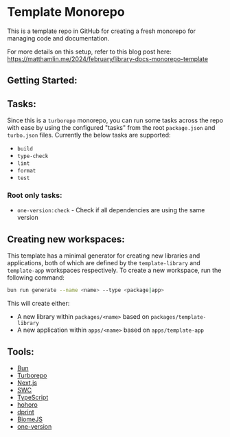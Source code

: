 # Template Monorepo

This is a template repo in GitHub for creating a fresh monorepo for managing code and documentation.

For more details on this setup, refer to this blog post here: https://matthamlin.me/2024/february/library-docs-monorepo-template

## Getting Started:

## Tasks:

Since this is a `turborepo` monorepo, you can run some tasks across the repo with ease by using the configured "tasks" from the root `package.json` and `turbo.json` files. Currently the below tasks are supported:

- `build`
- `type-check`
- `lint`
- `format`
- `test`

### Root only tasks:

- `one-version:check` - Check if all dependencies are using the same version

## Creating new workspaces:

This template has a minimal generator for creating new libraries and applications, both of which are defined by the `template-library` and `template-app` workspaces respectively. To create a new workspace, run the following command:

```sh
bun run generate --name <name> --type <package|app>
```

This will create either:

- A new library within `packages/<name>` based on `packages/template-library`
- A new application within `apps/<name>` based on `apps/template-app`

## Tools:

- [Bun](https://bun.sh)
- [Turborepo](https://turbo.dev/repo/docs)
- [Next.js](https://nextjs.org)
- [SWC](https://swc.rs/)
- [TypeScript](https://www.typescriptlang.org/docs/)
- [hohoro](https://hohoro.vercel.app/)
- [dprint](https://www.typescriptlang.org/docs/)
- [BiomeJS](https://biomejs.dev/)
- [one-version](https://one-version.vercel.app/)
